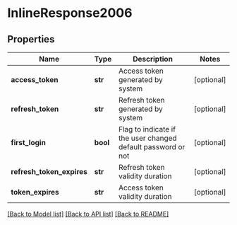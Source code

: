 # InlineResponse2006

## Properties
Name | Type | Description | Notes
------------ | ------------- | ------------- | -------------
**access_token** | **str** | Access token generated by system | [optional] 
**refresh_token** | **str** | Refresh token generated by system | [optional] 
**first_login** | **bool** | Flag to indicate if the user changed default password or not | [optional] 
**refresh_token_expires** | **str** | Refresh token validity duration | [optional] 
**token_expires** | **str** | Access token validity duration | [optional] 

[[Back to Model list]](../README.md#documentation-for-models) [[Back to API list]](../README.md#documentation-for-api-endpoints) [[Back to README]](../README.md)


